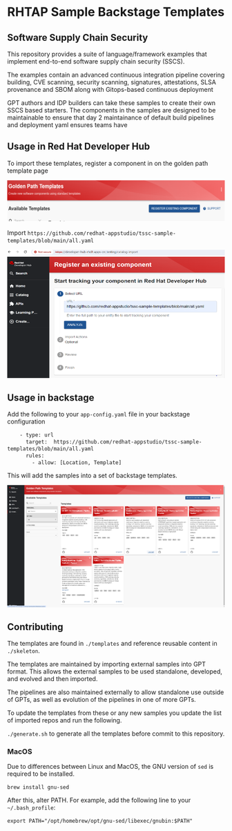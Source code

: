 #  RHTAP Sample Backstage Templates


## Software Supply Chain Security 

This repository provides a suite of language/framework examples that implement end-to-end software supply chain security (SSCS).

The examples contain an advanced continuous integration pipeline covering building, CVE scanning, security scanning, signatures,  attestations, SLSA provenance and SBOM along with Gitops-based continuous deployment 

GPT authors and IDP builders can take these samples to create their own SSCS based starters. The components in the samples are designed to be maintainable to ensure that day 2 maintainance of default build pipelines and deployment yaml ensures teams have 


## Usage in Red Hat Developer Hub

To import these templates, register a component in on the golden path template page 

![Screenshot](register.png)

Import `https://github.com/redhat-appstudio/tssc-sample-templates/blob/main/all.yaml`

![Screenshot](register2.png)

## Usage in backstage 

Add the following to your `app-config.yaml` file in your backstage configuration 

``` 
    - type: url
      target:  https://github.com/redhat-appstudio/tssc-sample-templates/blob/main/all.yaml
      rules:
        - allow: [Location, Template]
```

This will add the samples into a set of backstage templates.

![Screenshot](backstage.png)

 
## Contributing

The templates are found in `./templates` and reference reusable content in `./skeleton`.  

The templates are maintained by importing external samples into GPT format. This allows the external samples to be used standalone, developed, and evolved and then imported.

The pipelines are also maintained externally to allow standalone use outside of GPTs, as well as evolution of the pipelines in one of more GPTs.

To update the templates from these or any new samples you update the list of imported repos and run the following. 


 `./generate.sh` to generate all the templates before commit to this repository.



### MacOS 

Due to differences between Linux and MacOS, the GNU version of `sed` is required to be installed.

```
brew install gnu-sed
```
After this, alter PATH. For example, add the following line to your `~/.bash_profile`:
```
export PATH="/opt/homebrew/opt/gnu-sed/libexec/gnubin:$PATH"
```
